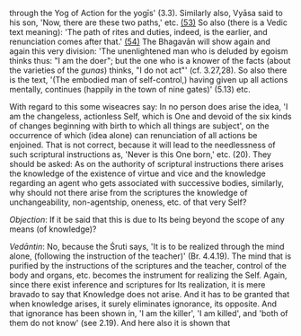 through the Yog of Action for the yogīs' (3.3). Similarly also, Vyāsa said to his son, 'Now, there are these two paths,' etc. [\(53\)](#page--1-0) So also (there is a Vedic text meaning): 'The path of rites and duties, indeed, is the earlier, and renunciation comes after that.' [\(54\)](#page--1-1) The Bhagavān will show again and again this very division: 'The unenlightened man who is deluded by egoism thinks thus: "I am the doer"; but the one who is a knower of the facts (about the varieties of the *gunas*) thinks, "I do not act"' (cf. 3.27,28). So also there is the text, '(The embodied man of self-control,) having given up all actions mentally, continues (happily in the town of nine gates)' (5.13) etc.

With regard to this some wiseacres say: In no person does arise the idea, 'I am the changeless, actionless Self, which is One and devoid of the six kinds of changes beginning with birth to which all things are subject', on the occurrence of which (idea alone) can renunciation of all actions be enjoined. That is not correct, because it will lead to the needlessness of such scriptural instructions as, 'Never is this One born,' etc. (20). They should be asked: As on the authority of scriptural instructions there arises the knowledge of the existence of virtue and vice and the knowledge regarding an agent who gets associated with successive bodies, similarly, why should not there arise from the scriptures the knowledge of unchangeability, non-agentship, oneness, etc. of that very Self?

*Objection*: If it be said that this is due to Its being beyond the scope of any means (of knowledge)?

*Vedāntin*: No, because the Śruti says, 'It is to be realized through the mind alone, (following the instruction of the teacher)' (Br. 4.4.19). The mind that is purified by the instructions of the scriptures and the teacher, control of the body and organs, etc. becomes the instrument for realizing the Self. Again, since there exist inference and scriptures for Its realization, it is mere bravado to say that Knowledge does not arise. And it has to be granted that when knowledge arises, it surely eliminates ignorance, its opposite. And that ignorance has been shown in, 'I am the killer', 'I am killed', and 'both of them do not know' (see 2.19). And here also it is shown that